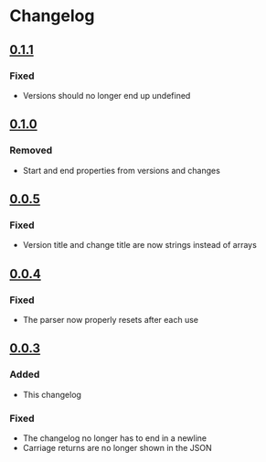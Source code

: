 # Changelog

## [0.1.1](https://github.com/tomtomssi/changelog_parser/tree/v0.1.1)

### Fixed
- Versions should no longer end up undefined

## [0.1.0](https://github.com/tomtomssi/changelog_parser/tree/v0.1.0)

### Removed
- Start and end properties from versions and changes

## [0.0.5](https://github.com/tomtomssi/changelog_parser/tree/v0.0.5)

### Fixed
- Version title and change title are now strings instead of arrays

## [0.0.4](https://github.com/tomtomssi/changelog_parser/tree/v0.0.4)

### Fixed
- The parser now properly resets after each use

## [0.0.3](https://github.com/tomtomssi/changelog_parser/tree/v0.0.3)

### Added
- This changelog

### Fixed
- The changelog no longer has to end in a newline
- Carriage returns are no longer shown in the JSON
